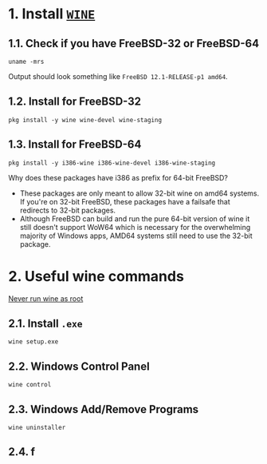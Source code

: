 # 1. Install [`WINE`](https://wiki.winehq.org/FreeBSD)
## 1.1. Check if you have FreeBSD-32 or FreeBSD-64
```
uname -mrs
```
Output should look something like `FreeBSD 12.1-RELEASE-p1 amd64`.
## 1.2. Install for FreeBSD-32
```
pkg install -y wine wine-devel wine-staging
```
## 1.3. Install for FreeBSD-64
```
pkg install -y i386-wine i386-wine-devel i386-wine-staging
```
Why does these packages have i386 as prefix for 64-bit FreeBSD?

- These packages are only meant to allow 32-bit wine on amd64 systems. If you're on 32-bit FreeBSD, these packages have a failsafe that redirects to 32-bit packages.
- Although FreeBSD can build and run the pure 64-bit version of wine it still doesn't support WoW64 which is necessary for the overwhelming majority of Windows apps, AMD64 systems still need to use the 32-bit package.

# 2. Useful wine commands
[Never run wine as root](https://wiki.winehq/org)
## 2.1. Install `.exe`
```
wine setup.exe
```
## 2.2. Windows Control Panel
```
wine control
```
## 2.3. Windows Add/Remove Programs
```
wine uninstaller
```
## 2.4. f
